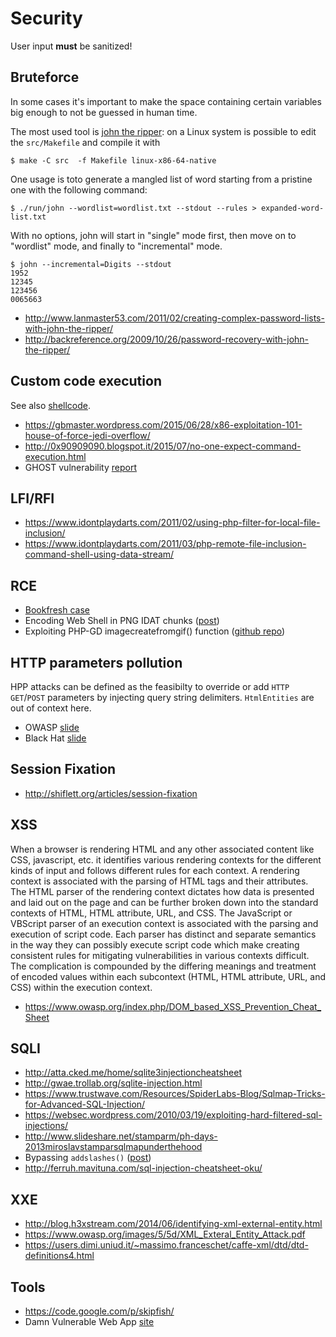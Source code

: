 # Security

User input **must** be sanitized!

## Bruteforce

In some cases it's important to make the space containing certain variables
big enough to not be guessed in human time.

The most used tool is [john the ripper](http://www.openwall.com/john/): on a Linux
system is possible to edit the ``src/Makefile`` and compile it with

    $ make -C src  -f Makefile linux-x86-64-native

One usage is toto generate a mangled list of word starting from a pristine one with the following command:

    $ ./run/john --wordlist=wordlist.txt --stdout --rules > expanded-word-list.txt

With no options, john will start in "single" mode first, then move on to "wordlist" mode, and finally to "incremental" mode.

```
$ john --incremental=Digits --stdout
1952
12345
123456
0065663
```

 - http://www.lanmaster53.com/2011/02/creating-complex-password-lists-with-john-the-ripper/
 - http://backreference.org/2009/10/26/password-recovery-with-john-the-ripper/

## Custom code execution

See also [shellcode](/shellcode/).

 - https://gbmaster.wordpress.com/2015/06/28/x86-exploitation-101-house-of-force-jedi-overflow/
 - http://0x90909090.blogspot.it/2015/07/no-one-expect-command-execution.html
 - GHOST vulnerability [report](http://www.openwall.com/lists/oss-security/2015/01/27/9)

## LFI/RFI

 - https://www.idontplaydarts.com/2011/02/using-php-filter-for-local-file-inclusion/
 - https://www.idontplaydarts.com/2011/03/php-remote-file-inclusion-command-shell-using-data-stream/

## RCE

 - [Bookfresh case](https://www.secgeek.net/bookfresh-vulnerability/)
 - Encoding Web Shell in PNG IDAT chunks ([post](https://www.idontplaydarts.com/2012/06/encoding-web-shells-in-png-idat-chunks/))
 - Exploiting PHP-GD imagecreatefromgif() function ([github repo](https://github.com/d0lph1n98/Defeating-PHP-GD-imagecreatefromgif))

## HTTP parameters pollution

HPP attacks can be defined as the feasibilty to override or add ``HTTP`` ``GET``/``POST`` parameters
by injecting query string delimiters. ``HtmlEntities`` are out of context here.


 - OWASP [slide](http://www.slideshare.net/Wisec/http-parameter-pollution-a-new-category-of-web-attacks)
 - Black Hat [slide](http://www.iseclab.org/people/embyte/slides/BHEU2011/hpp-bhEU2011.pdf)

## Session Fixation

 - http://shiflett.org/articles/session-fixation

## XSS

When a browser is rendering HTML and any other associated content like CSS, javascript, etc.
it identifies various rendering contexts for the different kinds of input and follows different
rules for each context. A rendering context is associated with the parsing of HTML tags and their
attributes. The HTML parser of the rendering context dictates how data is presented and laid out
on the page and can be further broken down into the standard contexts of HTML, HTML attribute, URL,
and CSS. The JavaScript or VBScript parser of an execution context is associated with the parsing
and execution of script code. Each parser has distinct and separate semantics in the way they can
possibly execute script code which make creating consistent rules for mitigating vulnerabilities
in various contexts difficult. The complication is compounded by the differing meanings and
treatment of encoded values within each subcontext (HTML, HTML attribute, URL, and CSS) within the
execution context.

 - https://www.owasp.org/index.php/DOM_based_XSS_Prevention_Cheat_Sheet

## SQLI

 - http://atta.cked.me/home/sqlite3injectioncheatsheet
 - http://gwae.trollab.org/sqlite-injection.html
 - https://www.trustwave.com/Resources/SpiderLabs-Blog/Sqlmap-Tricks-for-Advanced-SQL-Injection/
 - https://websec.wordpress.com/2010/03/19/exploiting-hard-filtered-sql-injections/
 - http://www.slideshare.net/stamparm/ph-days-2013miroslavstamparsqlmapunderthehood
 - Bypassing ``addslashes()`` ([post](http://shiflett.org/blog/2007/jan/addslashes-versus-mysql-real-escape-string))
 - http://ferruh.mavituna.com/sql-injection-cheatsheet-oku/

## XXE

 - http://blog.h3xstream.com/2014/06/identifying-xml-external-entity.html
 - https://www.owasp.org/images/5/5d/XML_Exteral_Entity_Attack.pdf
 - https://users.dimi.uniud.it/~massimo.franceschet/caffe-xml/dtd/dtd-definitions4.html

## Tools

 - https://code.google.com/p/skipfish/
 - Damn Vulnerable Web App [site](http://www.dvwa.co.uk/)
